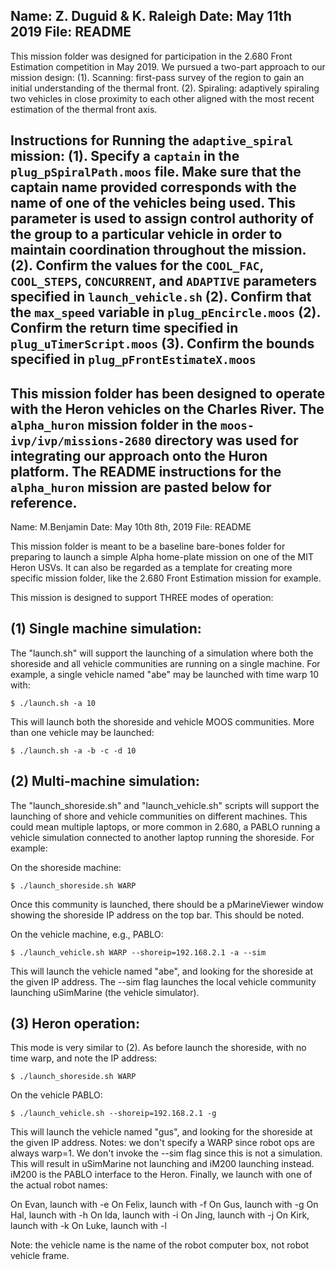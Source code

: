 Name: Z. Duguid & K. Raleigh
Date: May 11th 2019
File: README
-----------------------------------------------------------------------
This mission folder was designed for participation in the 2.680 Front
Estimation competition in May 2019. We pursued a two-part approach to 
our mission design:
(1). Scanning: first-pass survey of the region to gain an initial
     understanding of the thermal front.
(2). Spiraling: adaptively spiraling two vehicles in close proximity 
     to each other aligned with the most recent estimation of the
     thermal front axis.


Instructions for Running the `adaptive_spiral` mission:
(1). Specify a `captain` in the `plug_pSpiralPath.moos` file. Make 
     sure that the captain name provided corresponds with the name of 
     one of the vehicles being used. This parameter is used to assign
     control authority of the group to a particular vehicle in order to
     maintain coordination throughout the mission.
(2). Confirm the values for the `COOL_FAC`, `COOL_STEPS`, `CONCURRENT`, 
     and `ADAPTIVE` parameters specified in `launch_vehicle.sh` 
(2). Confirm that the `max_speed` variable in `plug_pEncircle.moos`
(2). Confirm the return time specified in `plug_uTimerScript.moos`
(3). Confirm the bounds specified in `plug_pFrontEstimateX.moos`
-----------------------------------------------------------------------
This mission folder has been designed to operate with the Heron
vehicles on the Charles River. The `alpha_huron` mission folder in the 
`moos-ivp/ivp/missions-2680` directory was used for integrating our
approach onto the Huron platform. The README instructions for the
`alpha_huron` mission are pasted below for reference.
-----------------------------------------------------------------------
Name: M.Benjamin
Date: May 10th 8th, 2019
File: README

This mission folder is meant to be a baseline bare-bones folder for
preparing to launch a simple Alpha home-plate mission on one of the
MIT Heron USVs. It can also be regarded as a template for creating
more specific mission folder, like the 2.680 Front Estimation mission
for example.

This mission is designed to support THREE modes of operation:

(1) Single machine simulation:
------------------------------
The "launch.sh" will support the launching of a simulation where both
the shoreside and all vehicle communities are running on a single
machine. For example, a single vehicle named "abe" may be launched
with time warp 10 with:

`$ ./launch.sh -a 10`

This will launch both the shoreside and vehicle MOOS communities.
More than one vehicle may be launched:

`$ ./launch.sh -a -b -c -d 10`

(2) Multi-machine simulation:
------------------------------
The "launch_shoreside.sh" and "launch_vehicle.sh" scripts will support
the launching of shore and vehicle communities on different machines.
This could mean multiple laptops, or more common in 2.680, a PABLO
running a vehicle simulation connected to another laptop running the
shoreside. For example:

On the shoreside machine:

`$ ./launch_shoreside.sh WARP`

Once this community is launched, there should be a pMarineViewer
window showing the shoreside IP address on the top bar. This should
be noted.

On the vehicle machine, e.g., PABLO:

`$ ./launch_vehicle.sh WARP --shoreip=192.168.2.1 -a --sim`

This will launch the vehicle named "abe", and looking for the shoreside
at the given IP address. The --sim flag launches the local vehicle
community launching uSimMarine (the vehicle simulator).

(3) Heron operation:
------------------------------
This mode is very similar to (2). As before launch the shoreside,
with no time warp, and note the IP address:

`$ ./launch_shoreside.sh WARP`

On the vehicle PABLO:

`$ ./launch_vehicle.sh --shoreip=192.168.2.1 -g`

This will launch the vehicle named "gus", and looking for the shoreside
at the given IP address. Notes: we don't specify a WARP since robot
ops are always warp=1. We don't invoke the --sim flag since this is not
a simulation. This will result in uSimMarine not launching and iM200
launching instead. iM200 is the PABLO interface to the Heron. Finally,
we launch with one of the actual robot names:

On Evan,  launch with -e
On Felix, launch with -f
On Gus,   launch with -g
On Hal,   launch with -h
On Ida,   launch with -i
On Jing,  launch with -j
On Kirk,  launch with -k
On Luke,  launch with -l

Note: the vehicle name is the name of the robot computer box, not
robot vehicle frame.
